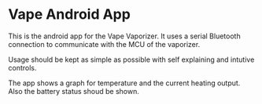 # Vape Android App

This is the android app for the Vape Vaporizer. It uses a serial Bluetooth connection to communicate with the MCU of the vaporizer.

Usage should be kept as simple as possible with self explaining and intutive controls.

The app shows a graph for temperature and the current heating output. Also the battery status shoud be shown.
